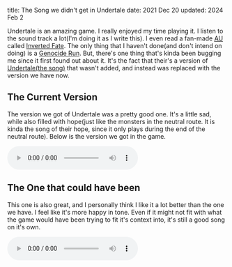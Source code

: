 title: The Song we didn't get in Undertale
date: 2021 Dec 20
updated: 2024 Feb 2

Undertale is an amazing game. I really enjoyed my time playing it. I listen to the sound track a lot(I'm doing it as I write this). I even read a fan-made <abbr title="Alternate Universe">[AU](https://undertale-au.fandom.com/wiki/Category:AUs)</abbr> called [Inverted Fate](https://invertedfate.com/chapters). The only thing that I haven't done(and don't intend on doing) is a [Genocide Run](https://undertale.fandom.com/wiki/Genocide_Route). But, there's one thing that's kinda been bugging me since it first found out about it. It's the fact that their's a version of [Undertale(the song)](https://undertale.fandom.com/wiki/Undertale_(Soundtrack)) that wasn't added, and instead was replaced with the version we have now.

## The Current Version

The version we got of Undertale was a pretty good one. It's a little sad, while also filled with hope(just like the monsters in the neutral route. It is kinda the song of their hope, since it only plays during the end of the neutral route). Below is the version we got in the game.

<audio controls="true">
    <source src="/blog-files/Undertale_(Soundtrack)_music_1.ogg" type="audio/ogg" />
    <source src="https://ia902907.us.archive.org/29/items/undertaleost_202004/Undertale%20-%20Lossless%20Soundtrack%20%28toby%20fox%29/toby%20fox%20-%20UNDERTALE%20Soundtrack%20-%2071%20Undertale.mp3" type="audio/mpeg" />
    <source src="https://ia802907.us.archive.org/29/items/undertaleost_202004/Undertale%20-%20Lossless%20Soundtrack%20%28toby%20fox%29/toby%20fox%20-%20UNDERTALE%20Soundtrack%20-%2071%20Undertale.flac" type="audio/flac" />
    It looks like your browser doesn't support the audio tag. Here is it's source: [anchor](/blog-files/Undertale_(Soundtrack)_music_1.ogg).
</audio>

## The One that could have been

This one is also great, and I personally think I like it a lot better than the one we have. I feel like it's more happy in tone. Even if it might not fit with what the game would have been trying to fit it's context into, it's still a good song on it's own.

<audio controls="true">
    <source src="/blog-files/Undertale_(Soundtrack)_music_unused.oga" type="audio/ogg" />
    <source src="https://a.tumblr.com/tumblr_odg4sv0r3Z1s58ev6o1.mp3" type="audio/mpeg" />
    Again, it looks like you're browser doesn't support audio, so you can [download the song](/blog-files/Undertale_(Soundtrack)_music_unused.oga) to listen to it.
</audio>
